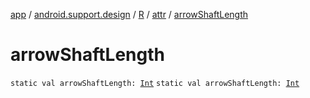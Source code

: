 [app](../../../index.md) / [android.support.design](../../index.md) / [R](../index.md) / [attr](index.md) / [arrowShaftLength](.)

# arrowShaftLength

`static val arrowShaftLength: `[`Int`](https://kotlinlang.org/api/latest/jvm/stdlib/kotlin/-int/index.html)
`static val arrowShaftLength: `[`Int`](https://kotlinlang.org/api/latest/jvm/stdlib/kotlin/-int/index.html)